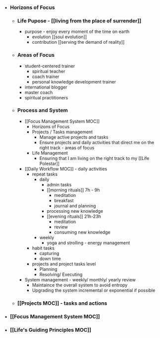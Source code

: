 - ### Horizons of Focus
    - ### Life Pupose - [[living from the place of surrender]] 
        - purpose - enjoy every moment of the time on earth
            - evolution [[soul evolution]]
            - contribution [[serving the demand of reality]]
    - ### Areas of Focus
        - student-centered trainer
            - spiritual teacher
            - coach trainer
            - personal knowledge development trainer
        - international blogger
        - master coach
        - spiritual practitioners
    - ### Process and System 
        - [[Focus Management System MOC]]
            - Horizons of Focus
            - Projects / Tasks management
                - Manage active projects and tasks
                - Ensure projects and daily activities that direct me on the right track - areas of focus
            - Life Management
                - Ensuring that I am living on the right track to my [[Life Polestar]]
        - [[Daily Workflow MOC]] - daily activities
            - repeat tasks
                - daily
                    - admin tasks
                    - [[morning rituals]] 7h - 9h
                        - meditation
                        - breakfast
                        - journal and planning
                    - processing new knowledge
                    - [[evening rituals]] 21h-23h
                        - meditation
                        - review 
                        - consuming new knowledge
                - weekly
                    - yoga and strolling - energy management
            - habit tasks
                - capturing 
                - down time
            - projects and project tasks level
                - Planning
                - Resolving/ Executing
        - System management - weekly/ monthly/ yearly review
            - Maintaince the overall system to avoid entropy
            - Upgrading the system incremental or exponential if possible
    - ### [[Projects MOC]] - tasks and actions
- ### [[Focus Management System MOC]]
- ### [[Life's Guiding Principles MOC]]
